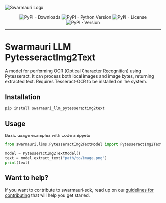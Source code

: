 ![Swarmauri Logo](https://res.cloudinary.com/dbjmpekvl/image/upload/v1730099724/Swarmauri-logo-lockup-2048x757_hww01w.png)

<div align="center">

![PyPI - Downloads](https://img.shields.io/pypi/dm/swarmauri_llm_pytesseractimg2text)
![PyPI - Python Version](https://img.shields.io/pypi/pyversions/swarmauri_llm_pytesseractimg2text)
![PyPI - License](https://img.shields.io/pypi/l/swarmauri_llm_pytesseractimg2text)
![PyPI - Version](https://img.shields.io/pypi/v/swarmauri_llm_pytesseractimg2text?label=swarmauri_llm_pytesseractimg2text&color=green)

</div>

---

# Swarmauri LLM PytesseractImg2Text

A model for performing OCR (Optical Character Recognition) using Pytesseract. It can process both local images and image bytes, returning extracted text. Requires Tesseract-OCR to be installed on the system.

## Installation

```bash
pip install swarmauri_llm_pytesseractimg2text
```

## Usage
Basic usage examples with code snippets
```python
from swarmauri.llms.PytesseractImg2TextModel import PytesseractImg2TextModel

model = PytesseractImg2TextModel()
text = model.extract_text("path/to/image.png")
print(text)
```
## Want to help?

If you want to contribute to swarmauri-sdk, read up on our [guidelines for contributing](https://github.com/swarmauri/swarmauri-sdk/blob/master/contributing.md) that will help you get started.
